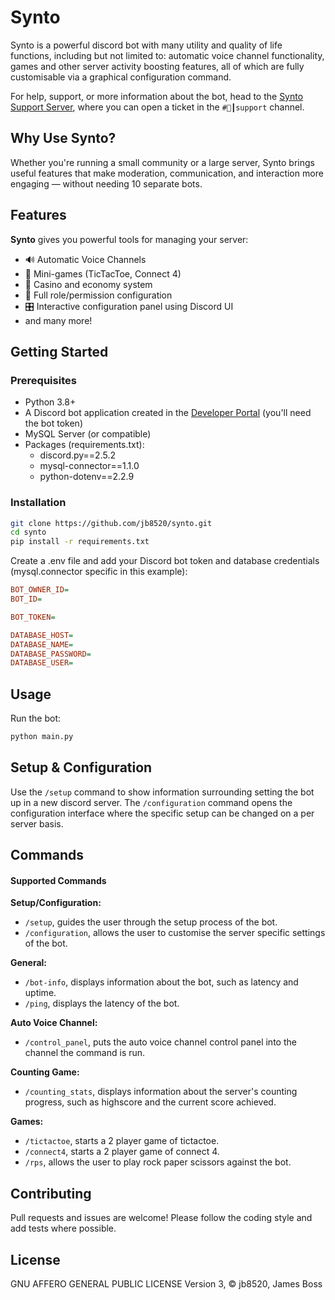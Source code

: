 # Synto

Synto is a powerful discord bot with many utility and quality of life functions, including but not limited to: automatic voice channel functionality, games and other server activity boosting features, all of which are fully customisable via a graphical configuration command.

For help, support, or more information about the bot, head to the [Synto Support Server](https://discord.gg/MdsMmJvaJt), where you can open a ticket in the `#📩┃support` channel.



## Why Use Synto?
Whether you're running a small community or a large server, Synto brings useful features that make moderation, communication, and interaction more engaging — without needing 10 separate bots.



## Features

**Synto** gives you powerful tools for managing your server:
- 🔊 Automatic Voice Channels
- 🎲 Mini-games (TicTacToe, Connect 4)
- 💸 Casino and economy system
- 🔐 Full role/permission configuration
- 🎛️ Interactive configuration panel using Discord UI
- and many more!



## Getting Started

### Prerequisites

- Python 3.8+
- A Discord bot application created in the [Developer Portal](https://discord.com/login?redirect_to=%2Fdevelopers) (you'll need the bot token)
- MySQL Server (or compatible)
- Packages (requirements.txt):
    - discord.py==2.5.2
    - mysql-connector==1.1.0
    - python-dotenv==2.2.9


### Installation

```bash
git clone https://github.com/jb8520/synto.git
cd synto
pip install -r requirements.txt
```

Create a .env file and add your Discord bot token and database credentials (mysql.connector specific in this example):
```ini
BOT_OWNER_ID=
BOT_ID=

BOT_TOKEN=

DATABASE_HOST=
DATABASE_NAME=
DATABASE_PASSWORD=
DATABASE_USER=
```



## Usage

Run the bot:
```bash
python main.py
```



## Setup & Configuration

Use the `/setup` command to show information surrounding setting the bot up in a new discord server.
The `/configuration` command opens the configuration interface where the specific setup can be changed on a per server basis.



## Commands

#### Supported Commands

**Setup/Configuration:**
- `/setup`, guides the user through the setup process of the bot.
- `/configuration`, allows the user to customise the server specific settings of the bot.

**General:**
- `/bot-info`, displays information about the bot, such as latency and uptime.
- `/ping`, displays the latency of the bot.

**Auto Voice Channel:**
- `/control_panel`, puts the auto voice channel control panel into the channel the command is run.

**Counting Game:**
- `/counting_stats`, displays information about the server's counting progress, such as highscore and the current score achieved.

**Games:**
- `/tictactoe`, starts a 2 player game of tictactoe.
- `/connect4`, starts a 2 player game of connect 4.
- `/rps`, allows the user to play rock paper scissors against the bot.



## Contributing

Pull requests and issues are welcome! Please follow the coding style and add tests where possible.



## License

GNU AFFERO GENERAL PUBLIC LICENSE Version 3, © jb8520, James Boss
